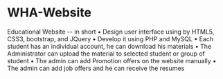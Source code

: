 # WHA-Website
Educational Website -- in short
• Design user interface using by HTML5, CSS3, bootstrap, and JQuery
• Develop it using PHP and MySQL
• Each student has an individual account, he can download his materials
• The Administrator can upload the material to selected student or group of student
• The admin can add Promotion offers on the website manually
• The admin can add job offers and he can receive the resumes 
